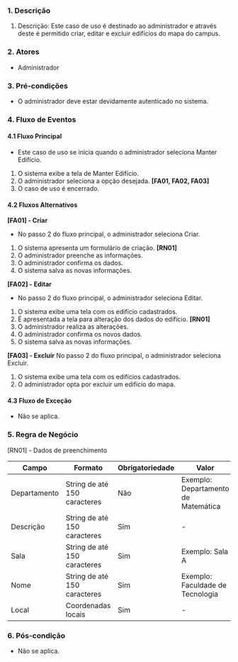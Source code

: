 ### 1. Descrição

1. Descrição: Este caso de uso é destinado ao administrador e através deste é permitido criar, editar e excluir edifícios do mapa do campus.

### 2. Atores

* Administrador

### 3. Pré-condições

* O administrador deve estar devidamente autenticado no sistema. 

### 4. Fluxo de Eventos

#### 4.1 Fluxo Principal

* Este caso de uso se inicia quando o administrador seleciona Manter Edifício.
1. O sistema exibe a tela de Manter Edifício.
2. O administrador seleciona a opção desejada. **[FA01, FA02, FA03]**
3. O caso de uso é encerrado. 

#### 4.2 Fluxos Alternativos

**[FA01] - Criar**
* No passo 2 do fluxo principal, o administrador seleciona Criar.
1. O sistema apresenta um formulário de criação. **[RN01]**
2. O administrador preenche as informações.
3. O administrador confirma os dados.
4. O sistema salva as novas informações.

**[FA02] - Editar**
* No passo 2 do fluxo principal, o administrador seleciona Editar.
1. O sistema exibe uma tela com os edifício cadastrados. 
2. É apresentada a tela para alteração dos dados do edifício. **[RN01]**
3. O administrador realiza as alterações.
4. O administrador confirma os novos dados.
5. O sistema salva as novas informações.

**[FA03] - Excluir**
No passo 2 do fluxo principal, o administrador seleciona Excluir.
1. O sistema exibe uma tela com os edifícios cadastrados.
2. O administrador opta por excluir um edifício do mapa.
 


#### 4.3 Fluxo de Exceção

* Não se aplica.

### 5. Regra de Negócio

[RN01] - Dados de preenchimento

| Campo        | Formato                      | Obrigatoriedade | Valor                               |
|--------------|------------------------------|-----------------|-------------------------------------|
| Departamento | String de até 150 caracteres | Não             | Exemplo: Departamento de Matemática |
| Descrição    | String de até 150 caracteres | Sim             | -                                   |
| Sala         | String de até 150 caracteres | Sim             | Exemplo: Sala A                     |
| Nome         | String de até 150 caracteres | Sim             | Exemplo: Faculdade de Tecnologia    |
| Local        | Coordenadas locais           | Sim             | -                                   |


### 6. Pós-condição

* Não se aplica.
